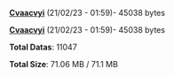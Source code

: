 [**Cvaacvyi**](/data/Cvaacvyi.txt) (21/02/23 - 01:59)- 45038 bytes

[**Cvaacvyi**](/data/Cvaacvyi.txt) (21/02/23 - 01:59)- 45038 bytes

**Total Datas**: 11047

**Total Size**: 71.06 MB / 71.1 MB